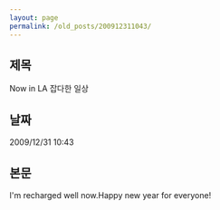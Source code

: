 ```yaml
---
layout: page
permalink: /old_posts/200912311043/
---
```


## 제목
Now in LA 잡다한 일상

## 날짜
2009/12/31 10:43

## 본문
I'm recharged well now.Happy new year for everyone!